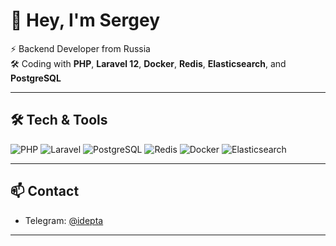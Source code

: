 # 👋 Hey, I'm Sergey

⚡ Backend Developer from Russia  
🛠  Coding with **PHP**, **Laravel 12**, **Docker**, **Redis**, **Elasticsearch**, and **PostgreSQL**  

---

## 🛠 Tech & Tools
![PHP](https://img.shields.io/badge/PHP-8.4-777?style=for-the-badge&logo=php)
![Laravel](https://img.shields.io/badge/Laravel-12-red?style=for-the-badge&logo=laravel)
![PostgreSQL](https://img.shields.io/badge/PostgreSQL-316192?style=for-the-badge&logo=postgresql&logoColor=white)
![Redis](https://img.shields.io/badge/Redis-DC382D?style=for-the-badge&logo=redis&logoColor=white)
![Docker](https://img.shields.io/badge/Docker-2496ED?style=for-the-badge&logo=docker&logoColor=white)
![Elasticsearch](https://img.shields.io/badge/Elasticsearch-005571?style=for-the-badge&logo=elasticsearch)

---

## 📫 Contact
- Telegram: [@idepta](https://t.me/idepta)

---
